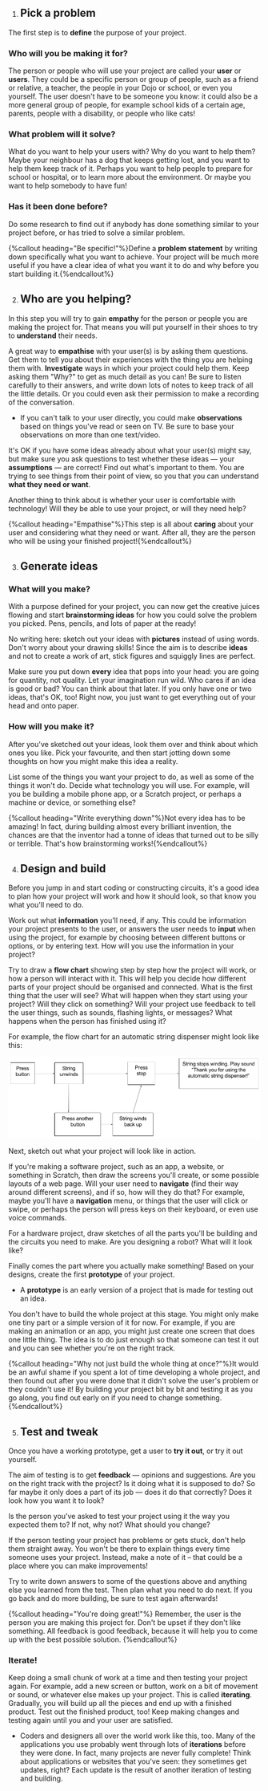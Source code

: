 1. ## Pick a problem

 The first step is to **define** the purpose of your project.

 ### Who will you be making it for?

 The person or people who will use your project are called your **user** or **users**. They could be a specific person or group of people, such as a friend or relative, a teacher, the people in your Dojo or school, or even you yourself. The user doesn't have to be someone you know: it could also be a more general group of people, for example school kids of a certain age, parents, people with a disability, or people who like cats!

 ### What problem will it solve?
 What do you want to help your users with? Why do you want to help them? Maybe your neighbour has a dog that keeps getting lost, and you want to help them keep track of it. Perhaps you want to help people to prepare for school or hospital, or to learn more about the environment. Or maybe you want to help somebody to have fun!

 ### Has it been done before?
 Do some research to find out if anybody has done something similar to your project before, or has tried to solve a similar problem. 
 
 {%callout heading="Be specific!"%}Define a <b>problem statement</b> by writing down specifically what you want to achieve. Your project will be much more useful if you have a clear idea of what you want it to do and why before you start building it.{%endcallout%}

2. ## Who are you helping?

 In this step you will try to gain **empathy** for the person or people you are making the project for. That means you will put yourself in their shoes to try to **understand** their needs. 

 A great way to **empathise** with your user(s) is by asking them questions. Get them to tell you about their experiences with the thing you are helping them with. **Investigate** ways in which your project could help them. Keep asking them "Why?" to get as much detail as you can! Be sure to listen carefully to their answers, and write down lots of notes to keep track of all the little details. Or you could even ask their permission to make a recording of the conversation.

 * If you can't talk to your user directly, you could make **observations** based on things you've read or seen on TV. Be sure to base your observations on more than one text/video.

 It's OK if you have some ideas already about what your user(s) might say, but make sure you ask questions to test whether these ideas — your **assumptions** — are correct! Find out what's important to them. You are trying to see things from their point of view, so you that you can understand **what they need or want**.

 Another thing to think about is whether your user is comfortable with technology! Will they be able to use your project, or will they need help?
 
 {%callout heading="Empathise"%}This step is all about <b>caring</b> about your user and considering what they need or want. After all, they are the person who will be using your finished project!{%endcallout%}
 
3. ## Generate ideas

 ### What will you make?
 With a purpose defined for your project, you can now get the creative juices flowing and start **brainstorming ideas** for how you could solve the problem you picked. Pens, pencils, and lots of paper at the ready! 
 
 No writing here: sketch out your ideas with **pictures** instead of using words. Don't worry about your drawing skills! Since the aim is to describe **ideas** and not to create a work of art, stick figures and squiggly lines are perfect.
 
 Make sure you put down **every** idea that pops into your head: you are going for quantity, not quality. Let your imagination run wild. Who cares if an idea is good or bad? You can think about that later. If you only have one or two ideas, that's OK, too! Right now, you just want to get everything out of your head and onto paper.

 ### How will you make it?
 After you've sketched out your ideas, look them over and think about which ones you like. Pick your favourite, and then start jotting down some thoughts on how you might make this idea a reality.

 List some of the things you want your project to do, as well as some of the things it won't do. Decide what technology you will use. For example, will you be building a mobile phone app, or a Scratch project, or perhaps a machine or device, or something else?
 
 {%callout heading="Write everything down"%}Not every idea has to be amazing! In fact, during building almost every brilliant invention, the <br />chances are that the inventor had a tonne of ideas that turned out to be silly or terrible. That's how brainstorming works!{%endcallout%}

4. ## Design and build

 Before you jump in and start coding or constructing circuits, it's a good idea to plan how your project will work and how it should look, so that know you what you'll need to do. 

 Work out what **information** you'll need, if any. This could be information your project presents to the user, or answers the user needs to **input** when using the project, for example by choosing between different buttons or options, or by entering text. How will you use the information in your project?

 Try to draw a **flow chart** showing step by step how the project will work, or how a person will interact with it. This will help you decide how different parts of your project should be organised and connected. What is the first thing that the user will see? What will happen when they start using your project? Will they click on something? Will your project use feedback to tell the user things, such as sounds, flashing lights, or messages? What happens when the person has finished using it?

 For example, the flow chart for an automatic string dispenser might look like this:

 ![](assets/FlowChartExample.png)

 Next, sketch out what your project will look like in action. 
 
 If you're making a software project, such as an app, a website, or something in Scratch, then draw the screens you'll create, or some possible layouts of a web page. Will your user need to **navigate** \(find their way around different screens\), and if so, how will they do that? For example, maybe you'll have a **navigation** menu, or things that the user will click or swipe, or perhaps the person will press keys on their keyboard, or even use voice commands.
 
 For a hardware project, draw sketches of all the parts you'll be building and the circuits you need to make. Are you designing a robot? What will it look like? 
 
 Finally comes the part where you actually make something! Based on your designs, create the first **prototype** of your project.

 * A **prototype** is an early version of a project that is made for testing out an idea.
 
 You don't have to build the whole project at this stage. You might only make one tiny part or a simple version of it for now. For example, if you are making an animation or an app, you might just create one screen that does one little thing. The idea is to do just enough so that someone can test it out and you can see whether you're on the right track.

 {%callout heading="Why not just build the whole thing at once?"%}It would be an awful shame if you spent a lot of time developing a whole project, and then found out after you were done that it didn't solve the user's problem or they couldn't use it! By building your project bit by bit and testing it as you go along, you find out early on if you need to change something.{%endcallout%}

5. ## Test and tweak

 Once you have a working prototype, get a user to **try it out**, or try it out yourself. 
 
 The aim of testing is to get **feedback** — opinions and suggestions. Are you on the right track with the project? Is it doing what it is supposed to do? So far maybe it only does a part of its job — does it do that correctly? Does it look how you want it to look? 
 
 Is the person you've asked to test your project using it the way you expected them to? If not, why not? What should you change?
 
 If the person testing your project has problems or gets stuck, don't help them straight away. You won't be there to explain things every time someone uses your project. Instead, make a note of it – that could be a place where you can make improvements!

 Try to write down answers to some of the questions above and anything else you learned from the test. Then plan what you need to do next. If you go back and do more building, be sure to test again afterwards!

 {%callout heading="You're doing great!"%} Remember, the user is the person you are making this project for. Don't be upset if they don't like something. All feedback is good feedback, because it will help you to come up with the best possible solution. {%endcallout%}

 ### Iterate!
 Keep doing a small chunk of work at a time and then testing your project again. For example, add a new screen or button, work on a bit of movement or sound, or whatever else makes up your project. This is called **iterating**. Gradually, you will build up all the pieces and end up with a finished product. Test out the finished product, too! Keep making changes and testing again until you and your user are satisfied.

 * Coders and designers all over the world work like this, too. Many of the applications you use probably went through lots of **iterations** before they were done. In fact, many projects are never fully complete! Think about applications or websites that you've seen: they sometimes get updates, right? Each update is the result of another iteration of testing and building.
